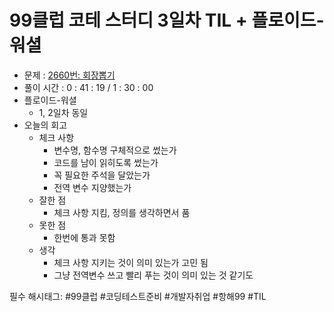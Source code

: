 # 99클럽 코테 스터디 3일차 TIL + 플로이드-워셜

- 문제 : [2660번: 회장뽑기](https://www.acmicpc.net/problem/2660)
- 풀이 시간 : 0 : 41 : 19 / 1 : 30 : 00
- 플로이드-워셜
    - 1, 2일차 동일
- 오늘의 회고
    - 체크 사항
        - 변수명, 함수명 구체적으로 썼는가
        - 코드를 남이 읽히도록 썼는가
        - 꼭 필요한 주석을 달았는가
        - 전역 변수 지양했는가
    - 잘한 점
        - 체크 사항 지킴, 정의를 생각하면서 품
    - 못한 점
        - 한번에 통과 못함
    - 생각
        - 체크 사항 지키는 것이 의미 있는가 고민 됨
        - 그냥 전역변수 쓰고 빨리 푸는 것이 의미 있는 것 같기도

필수 해시태그: #99클럽 #코딩테스트준비 #개발자취업 #항해99 #TIL